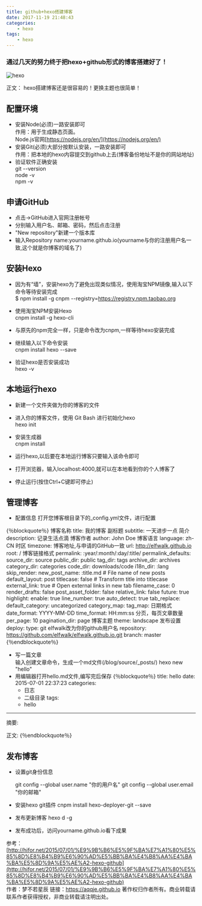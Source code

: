 ```yaml
---
title: github+hexo搭建博客
date: 2017-11-19 21:48:43
categories:
	- hexo
tags:
	- hexo
---
```

### 通过几天的努力终于把hexo+github形式的博客搭建好了！
![hexo](https://github.com/aqqje/images/raw/master/images/hexo.jpg "hexo")
<!--more-->
正文：
hexo搭建博客还是很容易的！更换主题也很简单！<br/>
## 配置环境
- 安装Node(必须)一路安装即可<br/>
作用：用于生成静态页面。<br/>
Node.js官网[https://nodejs.org/en/](https://nodejs.org/en/)<br/>
- 安装Git(必须)大部分按默认安装，一路安装即可<br/>
作用：把本地的hexo内容提交到github上去(博客备份地址不是你的网站地址)<br>
- 验证软件正确安装<br/>
	git --version<br/>
	node -v<br/>
	npm -v<br/>

## 申请GitHub<br/>
- 点击->GitHub进入官网注册帐号<br/>
- 分别输入用户名、邮箱、密码，然后点击注册<br/>
- "New repository"新建一个版本库<br/>
- 输入Repository name:yourname.github.io(yourname与你的注册用户名一致,这个就是你博客的域名了) <br/>
## 安装Hexo<br/>
- 因为有“墙”，安装hexo为了避免出现类似情况，使用淘宝NPM镜像,输入以下命令等待安装完成<br/>
	$ npm install -g cnpm --registry=https://registry.npm.taobao.org<br/>

- 使用淘宝NPM安装Hexo<br/>
	cnpm install -g hexo-cli<br/>
- 与原先的npm完全一样，只是命令改为cnpm,一样等待hexo安装完成<br/>
- 继续输入以下命令安装<br/>
	cnpm install hexo --save<br/>
- 验证hexo是否安装成功<br/>
	hexo -v<br/>


## 本地运行hexo
- 新建一个文件夹做为你的博客的文件<br/>
- 进入你的博客文件，使用 Git Bash 进行初始化hexo<br/>
	hexo init<br/>

- 安装生成器<br/>
	cnpm install<br/>
- 运行hexo,以后要在本地运行博客只要输入该命令即可<br/>
- 打开浏览器，输入localhost:4000,就可以在本地看到你的个人博客了
- 停止运行(按住Ctrl+C键即可停止) 
## 管理博客
- 配置信息 
打开您博客根目录下的_config.yml文件，进行配置

{％blockquote％}
博客名称
title: 我的博客
副标题
subtitle: 一天进步一点
简介
description: 记录生活点滴
博客作者
author: John Doe
博客语言
language: zh-CN
时区
timezone:
博客地址,与申请的GitHub一致
url: http://elfwalk.github.io
root: /
博客链接格式
permalink: :year/:month/:day/:title/
permalink_defaults:
source_dir: source
public_dir: public
tag_dir: tags
archive_dir: archives
category_dir: categories
code_dir: downloads/code
i18n_dir: :lang
skip_render:
new_post_name: :title.md # File name of new posts
default_layout: post
titlecase: false # Transform title into titlecase
external_link: true # Open external links in new tab
filename_case: 0
render_drafts: false
post_asset_folder: false
relative_link: false
future: true
highlight:
  enable: true
  line_number: true
  auto_detect: true
  tab_replace:
default_category: uncategorized
category_map:
tag_map:
日期格式
date_format: YYYY-MM-DD
time_format: HH:mm:ss
分页，每页文章数量
per_page: 10
pagination_dir: page
博客主题
theme: landscape
发布设置
deploy: 
  type: git
  elfwalk改为你的github用户名
  repository: https://github.com/elfwalk/elfwalk.github.io.git
  branch: master
{％endblockquote％} 

- 写一篇文章<br/>
输入创建文章命令，生成一个md文件(/blog/source/_posts/)
	hexo new "hello"
- 用编辑器打开hello.md文件,编写完后保存
{％blockquote％}
title: hello
date: 2015-07-01 22:37:23
categories:
  - 日志
  - 二级目录
tags:
  - hello
---

摘要:
<!--more-->
正文:
{％endblockquote％}

## 发布博客
- 设置git身份信息
	
	git config --global user.name "你的用户名"
	git config --global user.email "你的邮箱"
- 安装hexo git插件
	cnpm install hexo-deployer-git --save
-  发布更新博客
	hexo d -g

- 发布成功后，访问yourname.github.io看下成果

参考：[http://hifor.net/2015/07/01/%E9%9B%B6%E5%9F%BA%E7%A1%80%E5%85%8D%E8%B4%B9%E6%90%AD%E5%BB%BA%E4%B8%AA%E4%BA%BA%E5%8D%9A%E5%AE%A2-hexo-github](http://hifor.net/2015/07/01/%E9%9B%B6%E5%9F%BA%E7%A1%80%E5%85%8D%E8%B4%B9%E6%90%AD%E5%BB%BA%E4%B8%AA%E4%BA%BA%E5%8D%9A%E5%AE%A2-hexo-github)<br/>
作者：梦不若星辰
链接：https://aqqje.github.io
著作权归作者所有。商业转载请联系作者获得授权，非商业转载请注明出处。



